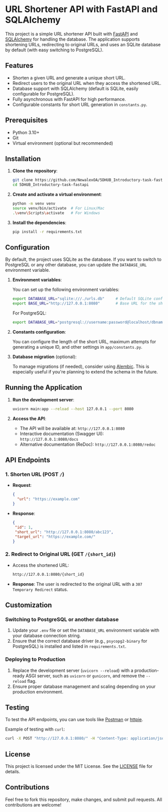 # URL Shortener API with FastAPI and SQLAlchemy

This project is a simple URL shortener API built with [FastAPI](https://fastapi.tiangolo.com/) and [SQLAlchemy](https://www.sqlalchemy.org/) for handling the database. The application supports shortening URLs, redirecting to original URLs, and uses an SQLite database by default (with easy switching to PostgreSQL).

## Features

- Shorten a given URL and generate a unique short URL.
- Redirect users to the original URL when they access the shortened URL.
- Database support with SQLAlchemy (default is SQLite, easily configurable for PostgreSQL).
- Fully asynchronous with FastAPI for high performance.
- Configurable constants for short URL generation in `constants.py`.

## Prerequisites

- Python 3.10+
- Git
- Virtual environment (optional but recommended)

## Installation

1. **Clone the repository**:

   ```bash
   git clone https://github.com/NewalexOA/5DHUB_Introductory-task-fastapi.git
   cd 5DHUB_Introductory-task-fastapi
   ```

2. **Create and activate a virtual environment**:

   ```bash
   python -m venv venv
   source venv/bin/activate  # For Linux/Mac
   .\venv\Scripts\activate   # For Windows
   ```

3. **Install the dependencies**:

   ```bash
   pip install -r requirements.txt
   ```

## Configuration

By default, the project uses SQLite as the database. If you want to switch to PostgreSQL or any other database, you can update the `DATABASE_URL` environment variable.

1. **Environment variables**:

   You can set up the following environment variables:

   ```bash
   export DATABASE_URL="sqlite:///./urls.db"     # Default SQLite configuration
   export BASE_URL="http://127.0.0.1:8080"       # Base URL for the shortened links
   ```

   For PostgreSQL:

   ```bash
   export DATABASE_URL="postgresql://username:password@localhost/dbname"
   ```

2. **Constants configuration**:

   You can configure the length of the short URL, maximum attempts for generating a unique ID, and other settings in `app/constants.py`.

3. **Database migration** (optional):

   To manage migrations (if needed), consider using [Alembic](https://alembic.sqlalchemy.org/en/latest/). This is especially useful if you're planning to extend the schema in the future.

## Running the Application

1. **Run the development server**:

   ```bash
   uvicorn main:app --reload --host 127.0.0.1 --port 8080
   ```

2. **Access the API**:

   - The API will be available at: `http://127.0.0.1:8080`
   - Interactive documentation (Swagger UI): `http://127.0.0.1:8080/docs`
   - Alternative documentation (ReDoc): `http://127.0.0.1:8080/redoc`

## API Endpoints

### 1. Shorten URL (POST `/`)

- **Request**:

   ```json
   {
     "url": "https://example.com"
   }
   ```

- **Response**:

   ```json
  {
    "id": 1,
    "short_url": "http://127.0.0.1:8080/abc123",
    "target_url": "https://example.com/"
   }
   ```

### 2. Redirect to Original URL (GET `/{short_id}`)

- Access the shortened URL:

    ```bash
    http://127.0.0.1:8080/{short_id}
    ```

- **Response**: The user is redirected to the original URL with a `307 Temporary Redirect` status.

## Customization

### Switching to PostgreSQL or another database

1. Update your `.env` file or set the `DATABASE_URL` environment variable with your database connection string.
2. Ensure that the correct database driver (e.g., `psycopg2-binary` for PostgreSQL) is installed and listed in `requirements.txt`.

### Deploying to Production

1. Replace the development server (`uvicorn --reload`) with a production-ready ASGI server, such as `uvicorn` or `gunicorn`, and remove the `--reload` flag.
2. Ensure proper database management and scaling depending on your production environment.

## Testing

To test the API endpoints, you can use tools like [Postman](https://www.postman.com/) or [httpie](https://httpie.io/).

Example of testing with `curl`:

```bash
curl -X POST "http://127.0.0.1:8080/" -H "Content-Type: application/json" -d '{"url": "https://example.com"}'
```

## License

This project is licensed under the MIT License. See the [LICENSE](LICENSE) file for details.

## Contributions

Feel free to fork this repository, make changes, and submit pull requests. All contributions are welcome!
